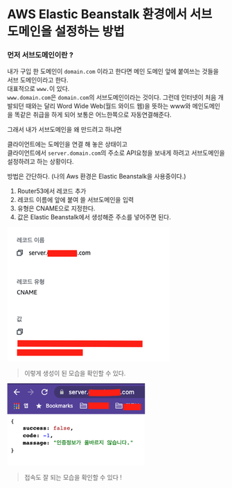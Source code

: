 # AWS Elastic Beanstalk 환경에서 서브 도메인을 설정하는 방법

### 먼저 서브도메인이란 ?
내가 구입 한 도메인이 `domain.com` 이라고 한다면 메인 도메인 앞에 붙여쓰는 것들을 서브 도메인이라고 한다.  
대표적으로 `www.`이 있다.  
`www.domain.com`은 `domain.com`의 서브도메인이라는 것이다.
그런데 인터넷이 처음 개발되던 때와는 달리 Word Wide Web(월드 와이드 웹)을 뜻하는 www와 메인도메인을 똑같은 취급을 하게 되어 보통은 어느한쪽으로 자동연결해준다.

그래서 내가 서브도메인을 왜 만드려고 하냐면

클라이언트에는 도메인을 연결 해 놓은 상태이고  
클라이언트에서 `server.domain.com`의 주소로 API요청을 보내게 하려고 서브도메인을 설정하려고 하는 상황이다. 

방법은 간단하다. (나의 Aws 환경은 Elastic Beanstalk을 사용중이다.)

1. Router53에서 레코드 추가
2. 레코드 이름에 앞에 붙여 쓸 서브도메인을 입력
3. 유형은 CNAME으로 지정한다.
4. 값은 Elastic Beanstalk에서 생성해준 주소를 넣어주면 된다.

![](../../img/eb-sub-domain.png)
> 이렇게 생성이 된 모습을 확인할 수 있다.

![](../../img/eb-sub-domain-connect.png)
> 접속도 잘 되는 모습을 확인할 수 있다 !